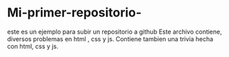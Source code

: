# Mi-primer-repositorio-
este es un ejemplo para subir un repositorio a github 
Este archivo contiene, diversos problemas en html , css y js. 
Contiene tambien una trivia  hecha con  html, css y js.
